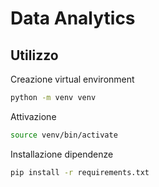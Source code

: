 # Data Analytics

## Utilizzo

Creazione virtual environment

```bash
python -m venv venv
```

Attivazione

```bash
source venv/bin/activate
```

Installazione dipendenze

```bash
pip install -r requirements.txt
```
